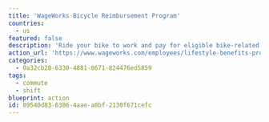 ```yaml
---
title: 'WageWorks Bicycle Reimbursement Program'
countries:
  - us
featured: false
description: 'Ride your bike to work and pay for eligible bike-related expenses, and then get reimbursed for those expenses.'
action_url: 'https://www.wageworks.com/employees/lifestyle-benefits-programs/bicycle-reimbursement-program/'
categories:
  - 0a32cb28-6330-4881-8671-824476ed5859
tags:
  - commute
  - shift
blueprint: action
id: 09540d83-6386-4aae-a8bf-2130f671cefc
---
```

